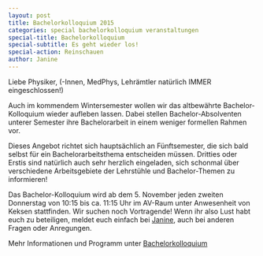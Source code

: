 ```yaml
---
layout: post
title: Bachelorkolloquium 2015
categories: special bachelorkolloquium veranstaltungen
special-title: Bachelorkolloquium
special-subtitle: Es geht wieder los!
special-action: Reinschauen
author: Janine
---
```

Liebe Physiker, (-Innen, MedPhys, Lehrämtler natürlich IMMER eingeschlossen!)

Auch im kommendem Wintersemester wollen wir das altbewährte Bachelor-Kolloquium
wieder aufleben lassen. Dabei stellen Bachelor-Absolventen unterer Semester
ihre Bachelorarbeit in einem weniger formellen Rahmen vor.

Dieses Angebot richtet sich hauptsächlich an Fünftsemester, die sich bald
selbst für ein Bachelorarbeitsthema entscheiden müssen. Dritties oder Erstis
sind natürlich auch sehr herzlich eingeladen, sich schonmal über verschiedene
Arbeitsgebiete der Lehrstühle und Bachelor-Themen zu informieren!

Das Bachelor-Kolloquium wird ab dem 5. November jeden zweiten Donnerstag von
10:15 bis ca. 11:15 Uhr im AV-Raum unter Anwesenheit von Keksen stattfinden.
Wir suchen noch Vortragende! Wenn ihr also Lust habt euch zu beteiligen, meldet
euch einfach bei [Janine](mailto:janine2.mueller@tu-dortmund.de), auch bei
anderen Fragen oder Anregungen.

Mehr Informationen und Programm unter
[Bachelorkolloquium](/vereinsleben/bachelorkolloquium.html)
